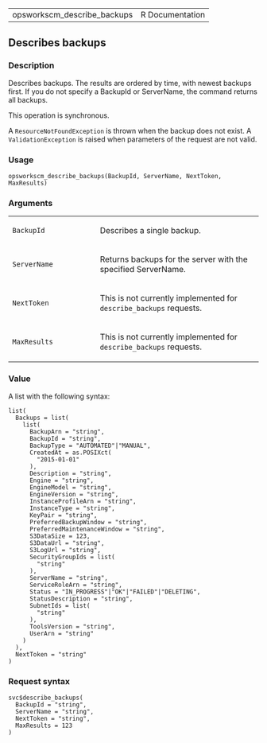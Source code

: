 <table style="width: 100%;">
<tbody>
<tr class="odd">
<td>opsworkscm_describe_backups</td>
<td style="text-align: right;">R Documentation</td>
</tr>
</tbody>
</table>

## Describes backups

### Description

Describes backups. The results are ordered by time, with newest backups
first. If you do not specify a BackupId or ServerName, the command
returns all backups.

This operation is synchronous.

A `ResourceNotFoundException` is thrown when the backup does not exist.
A `ValidationException` is raised when parameters of the request are not
valid.

### Usage

    opsworkscm_describe_backups(BackupId, ServerName, NextToken, MaxResults)

### Arguments

<table>
<colgroup>
<col style="width: 35%" />
<col style="width: 65%" />
</colgroup>
<tbody>
<tr class="odd">
<td><code
id="opsworkscm_describe_backups_:_BackupId">BackupId</code></td>
<td><p>Describes a single backup.</p></td>
</tr>
<tr class="even">
<td><code
id="opsworkscm_describe_backups_:_ServerName">ServerName</code></td>
<td><p>Returns backups for the server with the specified
ServerName.</p></td>
</tr>
<tr class="odd">
<td><code
id="opsworkscm_describe_backups_:_NextToken">NextToken</code></td>
<td><p>This is not currently implemented for
<code>describe_backups</code> requests.</p></td>
</tr>
<tr class="even">
<td><code
id="opsworkscm_describe_backups_:_MaxResults">MaxResults</code></td>
<td><p>This is not currently implemented for
<code>describe_backups</code> requests.</p></td>
</tr>
</tbody>
</table>

### Value

A list with the following syntax:

    list(
      Backups = list(
        list(
          BackupArn = "string",
          BackupId = "string",
          BackupType = "AUTOMATED"|"MANUAL",
          CreatedAt = as.POSIXct(
            "2015-01-01"
          ),
          Description = "string",
          Engine = "string",
          EngineModel = "string",
          EngineVersion = "string",
          InstanceProfileArn = "string",
          InstanceType = "string",
          KeyPair = "string",
          PreferredBackupWindow = "string",
          PreferredMaintenanceWindow = "string",
          S3DataSize = 123,
          S3DataUrl = "string",
          S3LogUrl = "string",
          SecurityGroupIds = list(
            "string"
          ),
          ServerName = "string",
          ServiceRoleArn = "string",
          Status = "IN_PROGRESS"|"OK"|"FAILED"|"DELETING",
          StatusDescription = "string",
          SubnetIds = list(
            "string"
          ),
          ToolsVersion = "string",
          UserArn = "string"
        )
      ),
      NextToken = "string"
    )

### Request syntax

    svc$describe_backups(
      BackupId = "string",
      ServerName = "string",
      NextToken = "string",
      MaxResults = 123
    )
